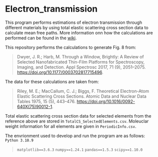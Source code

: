 
# Electron_transmission

This program performs estimations of electron transmission through different materials by using total elastic scattering cross section data to calculate mean free paths. More information onn how the calculations are performed can be found in the [wiki](https://github.com/UeIL-Waterloo/Electron_transmission/wiki).

This repository performs the calculations to generate Fig. 8 from:
> Dwyer, J. R.; Harb, M. Through a Window, Brightly: A Review of Selected Nanofabricated Thin-Film Platforms for Spectroscopy, Imaging, and Detection. Appl Spectrosc 2017, 71 (9), 2051–2075. https://doi.org/10.1177/0003702817715496.

The data for these calculations are taken from:
> Riley, M. E.; MacCallum, C. J.; Biggs, F. Theoretical Electron-Atom Elastic Scattering Cross Sections. Atomic Data and Nuclear Data Tables 1975, 15 (5), 443–476. https://doi.org/10.1016/0092-640X(75)90012-1.

Total elastic scattering cross section data for selected elements from the reference above are stored in `TotalCS_SelectedElements.csv`.
Moleuclar weight information for all elements are given in `PeriodicInfo.csv`.

The envrionment used to develop and run the program are as follows:
`Python 3.10.9`
> `matplotlib==3.6.3`
> `numpy==1.24.1`
> `pandas==1.5.3`
> `scipy==1.10.0`
